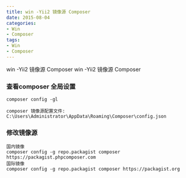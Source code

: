```yaml
---
title: win -Yii2 镜像源 Composer
date: 2015-08-04
categories: 
- Win
- Composer
tags:
- Win
- Composer
---
```


win -Yii2 镜像源 Composer
win -Yii2 镜像源 Composer

<!-- more -->

### 查看composer 全局设置

```
composer config -gl

composer 镜像源配置文件:
C:\Users\Administrator\AppData\Roaming\Composer\config.json
```

### 修改镜像源

```
国内镜像
composer config -g repo.packagist composer https://packagist.phpcomposer.com
国际镜像
composer config -g repo.packagist composer https://packagist.org
```

